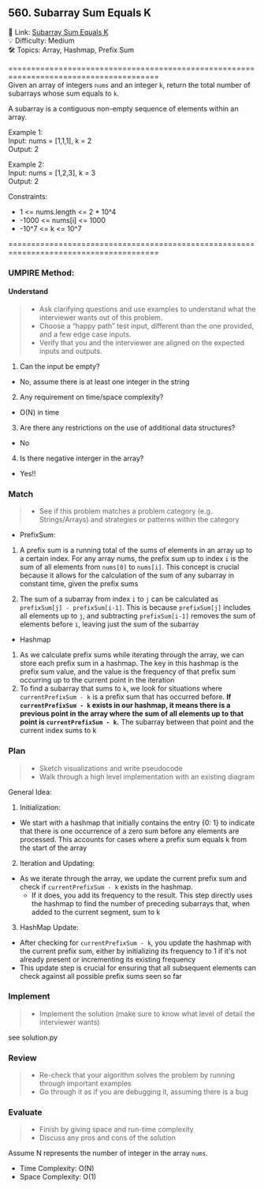 ## 560. Subarray Sum Equals K
🔗  Link: [Subarray Sum Equals K](https://leetcode.com/problems/subarray-sum-equals-k/description/)<br>
💡 Difficulty: Medium<br>
🛠️ Topics: Array, Hashmap, Prefix Sum<br>

=======================================================================================<br>
Given an array of integers `nums` and an integer `k`, return the total number of subarrays whose sum equals to `k`.

A subarray is a contiguous non-empty sequence of elements within an array.

Example 1:<br>
Input: nums = [1,1,1], k = 2<br>
Output: 2<br>

Example 2:<br>
Input: nums = [1,2,3], k = 3<br>
Output: 2<br>

Constraints:<br>
- 1 <= nums.length <= 2 * 10^4
- -1000 <= nums[i] <= 1000
- -10^7 <= k <= 10^7

=======================================================================================<br>
### UMPIRE Method:
#### Understand

> - Ask clarifying questions and use examples to understand what the interviewer wants out of this problem.
> - Choose a “happy path” test input, different than the one provided, and a few edge case inputs. 
> - Verify that you and the interviewer are aligned on the expected inputs and outputs.
1. Can the input be empty?
- No, assume there is at least one integer in the string
2. Any requirement on time/space complexity?
- O(N) in time
3. Are there any restrictions on the use of additional data structures?
-  No
4. Is there negative interger in the array?
- Yes!!

### Match
> - See if this problem matches a problem category (e.g. Strings/Arrays) and strategies or patterns within the category

- PrefixSum:<br>
1) A prefix sum is a running total of the sums of elements in an array up to a certain index. For any array nums, the prefix sum up to index `i` is the sum of all elements from `nums[0]` to `nums[i]`. This concept is crucial because it allows for the calculation of the sum of any subarray in constant time, given the prefix sums

2) The sum of a subarray from index `i` to `j` can be calculated as `prefixSum[j] - prefixSum[i-1]`. This is because `prefixSum[j]` includes all elements up to `j`, and subtracting `prefixSum[i-1]` removes the sum of elements before `i`, leaving just the sum of the subarray

- Hashmap<br>
1) As we calculate prefix sums while iterating through the array, we can store each prefix sum in a hashmap. The key in this hashmap is the prefix sum value, and the value is the frequency of that prefix sum occurring up to the current point in the iteration
2) To find a subarray that sums to `k`, we look for situations where `currentPrefixSum - k` is a prefix sum that has occurred before. **If `currentPrefixSum - k` exists in our hashmap, it means there is a previous point in the array where the sum of all elements up to that point is `currentPrefixSum - k`.** The subarray between that point and the current index sums to k



### Plan
> - Sketch visualizations and write pseudocode
> - Walk through a high level implementation with an existing diagram

General Idea: 


1) Initialization: 
- We start with a hashmap that initially contains the entry {0: 1} to indicate that there is one occurrence of a zero sum before any elements are processed. This accounts for cases where a prefix sum equals k from the start of the array

2) Iteration and Updating: 
- As we iterate through the array, we update the current prefix sum and check if `currentPrefixSum - k` exists in the hashmap. 
    - If it does, you add its frequency to the result. This step directly uses the hashmap to find the number of preceding subarrays that, when added to the current segment, sum to k

3) HashMap Update: 
- After checking for `currentPrefixSum - k`, you update the hashmap with the current prefix sum, either by initializing its frequency to 1 if it's not already present or incrementing its existing frequency
-  This update step is crucial for ensuring that all subsequent elements can check against all possible prefix sums seen so far

### Implement
> - Implement the solution (make sure to know what level of detail the interviewer wants)

see solution.py

### Review
> - Re-check that your algorithm solves the problem by running through important examples
> - Go through it as if you are debugging it, assuming there is a bug
### Evaluate
> - Finish by giving space and run-time complexity
> - Discuss any pros and cons of the solution

Assume N represents the number of integer in the array `nums`.


- Time Complexity: O(N)
- Space Complexity: O(1)
  